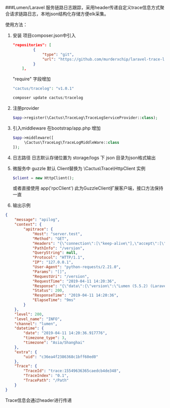 ###Lumen/Laravel 服务链路日志跟踪，采用header传递自定义trace信息方式聚合请求链路日志，本地json结构化存储方便elk采集。

使用方法：

1. 安装
   项目composer.json中引入
   ```json
   "repositories": [
            {
                "type": "git",
                "url": "https://github.com/murderxchip/laravel-trace-log.git"
            }
       ],
   ```
       
   "require" 字段增加 
   ```php
   "cactus/tracelog": "v1.0.1"
   ```
   ```php
   composer update cactus/tracelog 
   ```
   
2. 注册provider
    ```php
    $app->register(\Cactus\TraceLog\TraceLogServiceProvider::class);
    ```
3. 引入middleware
    在bootstrap/app.php 增加
    ```php
    $app->middleware([
         \Cactus\TraceLog\TraceLogMiddleWare::class
    ]);
    ```

4. 日志路径
   日志默认存储位置为 storage/logs 下
   json 目录为json格式输出
   
5. 微服务中 guzzle 默认 Client替换为 \Cactus\Trace\HttpClient 实例
    ```php
    $client = new HttpClient();
    ```
    或者直接使用 app('rpcClient')   此为GuzzleClient扩展客户端，接口方法保持一直

6. 输出示例
```json
{
	"message": "apilog",
	"context": {
		"apitrace": {
			"Host": "server.test",
			"Method": "GET",
			"Headers": "{\"connection\":[\"keep-alive\"],\"accept\":[\"*/*\"],\"accept-encoding\":[\"gzip, deflate\"],\"user-agent\":[\"python-requests/2.21.0\"],\"host\":[\"cactusserver-mall.test\"],\"content-length\":[\"\"],\"content-type\":[\"\"]}",
			"PathInfo": "/version",
			"QueryString": null,
			"Protocol": "HTTP/1.1",
			"IP": "127.0.0.1",
			"User-Agent": "python-requests/2.21.0",
			"Params": "[]",
			"RequestUri": "/version",
			"RequestTime": "2019-04-11 14:20:36",
			"Response": "{\"data\":{\"version\":\"Lumen (5.5.2) (Laravel Components 5.5.*)\"},\"meta\":{\"timestamp\":1554963636.89317,\"response_time\":0.0965871810913086}}",
			"Status": 200,
			"ResponseTime": "2019-04-11 14:20:36",
			"ElapseTime": "9ms"
		}
	},
	"level": 200,
	"level_name": "INFO",
	"channel": "lumen",
	"datetime": {
		"date": "2019-04-11 14:20:36.917776",
		"timezone_type": 3,
		"timezone": "Asia/Shanghai"
	},
	"extra": {
		"uid": "c36ea4f2386368c1bff60ed0"
	},
	"Trace": {
		"TraceId": "trace:15549636365caedcb4de348",
		"TraceIndex": "0.1",
		"TracePath": "/Path"
	}
}
```
Trace信息会通过header进行传递
